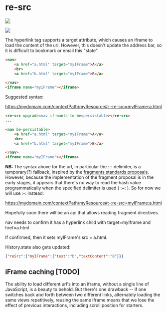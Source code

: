 # re-src

<a href="https://nodei.co/npm/re-src/"><img src="https://nodei.co/npm/re-src.png"></a>

<img src="https://badgen.net/bundlephobia/minzip/re-src">

The hyperlink tag supports a target attribute, which causes an iframe to load the content of the url.  However, this doesn't update the address bar, so it is difficult to bookmark or email this "state".

```html
<nav>
    <a href="a.html" target="myIFrame">A</a>
    <br>
    <a href="b.html" target="myIFrame">B</a>

</nav>
<iframe name="myIFrame"></iframe>
```

Suggested syntax:

https://mydomain.com/contextPath/myResource#:-:re-src=myIFrame:a.html

```html
<re-src upgrade=nav if-wants-to-be=persistable></re-src>
...

<nav be-persistable>
    <a href="a.html" target="myIFrame">A</a>
    <br>
    <a href="b.html" target="myIFrame">B</a>

</nav>
<iframe name="myIFrame"></iframe>
```

**NB:**  The syntax above for the url, in particular the :-: delimiter, is a temporary(?) fallback, inspired by the  [fragments standards proposals](https://github.com/slightlyoff/history_api#ui-state-fragments).  However, because the implementation of the fragment proposal is in the early stages, it appears that there's no way to read the hash value programmatically when the specified delimiter is used ( :~: ).  So for now we will use :-: instead:

https://mydomain.com/contextPath/myResource#:-:re-src=myIFrame:a.html

Hopefully soon there will be an api that allows reading fragment directives.

nav needs to confirm it has a hyperlink child with target=myIframe and href=a.html

If confirmed, then it sets myIFrame's src = a.html.

History.state also gets updated:

```JSON
{"reSrc":{"myIFrame":{"test":"b","textContent":"B"}}}
```

## iFrame caching [TODO]

The ability to load different url's into an iframe, without a single line of JavaScript, is a beauty to behold.  But there's one drawback -- if one switches back and forth between two different links, alternately loading the same views repetitively, reusing the same iframe means that we lose the effect of previous interactions, including scroll position for starters.   